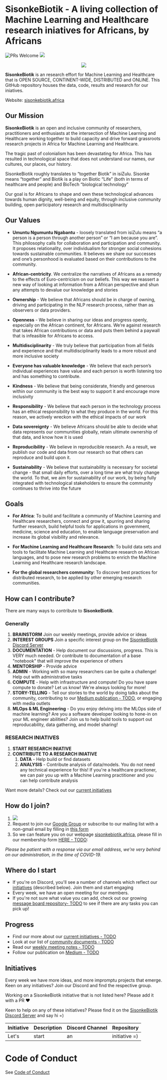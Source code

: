  # SisonkeBiotik - A living collection of Machine Learning and Healthcare research iniatives for Africans, by Africans


![PRs Welcome](https://img.shields.io/badge/PRs-welcome-brightgreen.svg)
[![](https://img.shields.io/discord/808957148284321833?label=Join%20chat%20-%20Discord)](https://discord.gg/YKDeK2QeUB)

<div align="center">
<img src="https://www.startpage.com/av/proxy-image?piurl=https%3A%2F%2Fimages2.minutemediacdn.com%2Fimage%2Fupload%2Fc_fit%2Cf_auto%2Cfl_lossy%2Cq_auto%2Cw_728%2Fv1555999902%2Fshape%2Fmentalfloss%2Fconstruction_8.gif%3Fitok%3Di0AHeyO3&sp=1619426074T8210839b62f6505dd220cfa81cfbd4f6794bb1412aef9926ffb48e3964b32ccc" >
</div>

**SisonkeBiotik** is an research effort for Machine Learning and Healthcare that is OPEN SOURCE, CONTINENT-WIDE, DISTRIBUTED and ONLINE. This GitHub repository houses the data, code, results and research for our iniatives.

Website: [sisonkebiotik.africa](https://sisonkebiotik.africa)

## Our Mission

**SisonkeBiotik** is an open and inclusive community of researchers, practitioners and enthusiasts at the intersection of Machine Learning and Healthcare working together to build capacity and drive forward grassroots research projects in Africa for Machine Learning and Healthcare.   

The tragic past of colonialism has been devastating for Africa. This has resulted in technological space that does not understand our names, our cultures, our places, our history. 

SisonkeBiotik roughly translates to “together Biotik” in isiZulu. Sisonke means “together” and Biotik is a play on Biotic “Life” (both in terms of healthcare and people) and BioTech “biological technology”

Our goal is for Africans to shape and own these technological advances towards human dignity, well-being and equity, through inclusive community building, open participatory research and multidisciplinarity


## Our Values 

- **Umuntu Ngumuntu Ngabantu** - loosely translated from isiZulu means “a person is a person through another person” or “I am because you are”. This philosophy calls for collaboration and participation and community. It proposes relationality, over individualism for stronger social cohesions towards sustainable communities. It believes we share our successes and one’s personhood is evaluated based on their contributions to the community.  

- **African-centricity**. We centralize the narratives of Africans as a remedy to the effects of Euro-centricism on our beliefs. This way we reassert a new way of looking at information from a African perspective and shun any attempts to devalue our knowledge and stories

- **Ownership** - We believe that Africans should be in charge of owning, driving and participating in the NLP research process, rather than as observers or data providers. 

- **Openness** - We believe in sharing our ideas and progress openly, especially on the African continent, for Africans. We’re against research that takes African contributions or data and puts them behind a paywall that is infeasible for Africans to access. 

- **Multidisciplinarity** - We truly believe that participation from all fields and experience and that multidisciplinarity leads to a more robust and more inclusive society

- **Everyone has valuable knowledge** - We believe that each person’s individual experiences have value and each person is worth listening too and has something to contribute. 

- **Kindness** - We believe that being considerate, friendly and generous within our community is the best way to support it and encourage more inclusivity

- **Responsibility** - We believe that each person in the technology process has an ethical responsibility to what they produce in the world. For this reason, we actively wreckon with the ethical impacts of our work

- **Data sovereignty** - We believe Africans should be able to decide what data represents our communities globally, retain ultimate ownership of that data, and know how it is used

- **Reproducibility** - We believe in reproducible research. As a result, we publish our code and data from our research so that others can reproduce and build upon it.  

- **Sustainability** - We believe that sustainability is necessary for societal change - that small daily efforts, over a long time are what truly change the world. To that, we aim for sustainability of our work, by being fully integrated with technological stakeholders to ensure the community continues to thrive into the future 



## Goals

- **For Africa**: To build and facilitate a community of Machine Learning and Healthcare researchers, connect and grow it, spurring and sharing further research, build helpful tools for applications in government, medicine, science and education, to enable language preservation and increase its global visibility and relevance. 

- **For Machine Learning and Healthcare Research**: To build data sets and tools to facilitate Machine Learning and Healthcare research on African languages, and to pose new research problems to enrich the Machine Learning and Healthcare research landscape.

- **For the global researchers community**: To discover best practices for distributed research, to be applied by other emerging research communities.

## How can I contribute?

There are many ways to contribute to **SisonkeBiotik**.

### Generally 
1. **BRAINSTORM** Join our weekly meetings, provide advice or ideas
2. **INTEREST GROUPS** Join a specific interest group on the [SisonkeBiotik Discord Server](https://discord.gg/YKDeK2QeUB)
3. **DOCUMENTATION** - Help document our discussions, progress. This is VERY much needed. Or contribute to documentation of a base "notebook" that will improve the experience of others
4. **MENTORSHIP** - Provide advice
5. **ADMIN** - Working with so many researchers can be quite a challenge! Help out with administrative tasks
6. **COMPUTE** - Help with infrastructure and compute! Do you have spare compute to donate? Let us know! We're always looking for more!
7. **STORY-TELLING** - Tell our stories to the world by doing talks about the community, contributing to our [Medium publication - TODO](), or engaging with media outlets
8. **MLOps & ML Engineering** - Do you enjoy delving into the MLOps side of machine learning? Are you a software developer looking to hone-in on your ML engineer abilities? Join us to help build tools to support out reproducability, data gathering, and model sharing!

### RESEARCH INIATIVES 
1. **START RESEARCH INIATIVE**
2. **CONTRIBUTE TO A RESEARCH INIATIVE**
   1. **DATA** - Help build or find datasets 
   2. **ANALYSIS** - Contribute analysis of data/models. You do not need any technical experience for this! If you're a healthcare practioner, we can pair you up with a Machine Learning practitioner and you can help contribute analysis


Want more details? Check out our [current initiatives](https://github.com/SisonkeBiotik-Africa/SisonkeBiotik-Community/blob/master/initiatives.md)

## How do I join?

1. [![](https://img.shields.io/discord/808957148284321833?label=Join%20chat%20-%20Discord)](https://discord.gg/YKDeK2QeUB)
2. Request to join our [Google Group](https://groups.google.com/g/sisonkebiotik) or subscribe to our mailing list with a non-gmail email by filling in [this form](https://forms.gle/3qRMbkcktLSi8k1i7)
3. So we can feature you on our webpage [sisonkebiotik.africa](https://sisonkebiotik.africa), please fill in our membership form [HERE - TODO]():


*Please be patient with a response via our email address, we're very behind on our administration, in the time of COVID-19.*

## Where do I start

- If you're on Discord, you'll see a number of channels which reflect our [initiatives](#initiatives) (described below). Join them and start engaging
- Every week, we have an open meeting for our members.
- If you're not sure what value you can add, check out our growing [message board repository- TODO]() to see if there are any tasks you can pick up!

## Progress

- Find our more about our [current initiatives - TODO]()
- Look at our list of [community documents - TODO]()
- Read our [weekly meeting notes - TODO]()
- Follow our publication on [Medium - TODO]()
## Initiatives

Every week we have more ideas, and more impromptu projects that emerge. Keen on any initiatives? Join our Discord and find the respective group.

Working on a SisonkeBiotik initiative that is not listed here? Please add it with a PR :heart:

Keen to help on any of these initiatives? Please find it on the [SisonkeBiotik Discord Server](https://discord.gg/YKDeK2QeUB) and say hi =) 

| Initiative | Description | Discord Channel | Repository |
|------------|-------------|-----------------|------------|
| Let's         | start           | an               | initiative =)          |
# Code of Conduct

See [Code of Conduct](CODE_OF_CONDUCT.md)

